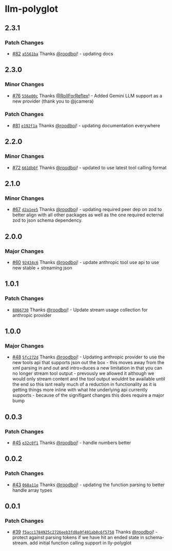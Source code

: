 # llm-polyglot

## 2.3.1

### Patch Changes

- [#82](https://github.com/hack-dance/island-ai/pull/82) [`a5561ba`](https://github.com/hack-dance/island-ai/commit/a5561ba464c7fd8680c97a5a4fb04e82e976f138) Thanks [@roodboi](https://github.com/roodboi)! - updating docs

## 2.3.0

### Minor Changes

- [#76](https://github.com/hack-dance/island-ai/pull/76) [`556e00c`](https://github.com/hack-dance/island-ai/commit/556e00c503315c486f62bf2d6ff2a6afdf08a2f1) Thanks [@RollForReflex](https://github.com/RollForReflex)! - Added Gemini LLM support as a new provider (thank you to @jcamera)

### Patch Changes

- [#81](https://github.com/hack-dance/island-ai/pull/81) [`e192f1a`](https://github.com/hack-dance/island-ai/commit/e192f1a440b60f88f9f6982013ce6785a1e3eb9d) Thanks [@roodboi](https://github.com/roodboi)! - updating documentation everywhere

## 2.2.0

### Minor Changes

- [#72](https://github.com/hack-dance/island-ai/pull/72) [`6610b0f`](https://github.com/hack-dance/island-ai/commit/6610b0ff1ffd783a59508ebddf91a8745b573ed2) Thanks [@roodboi](https://github.com/roodboi)! - updated to use latest tool calling format

## 2.1.0

### Minor Changes

- [#67](https://github.com/hack-dance/island-ai/pull/67) [`d2a1ee5`](https://github.com/hack-dance/island-ai/commit/d2a1ee5f04e5f95f0755c3ad39766573b29962ca) Thanks [@roodboi](https://github.com/roodboi)! - updating required peer dep on zod to better align with all other packages as well as the one required ecternal zod to json schema dependency.

## 2.0.0

### Major Changes

- [#60](https://github.com/hack-dance/island-ai/pull/60) [`92434c6`](https://github.com/hack-dance/island-ai/commit/92434c62a3dcf53f073ccbbc56abea8e652f201d) Thanks [@roodboi](https://github.com/roodboi)! - update anthropic tool use api to use new stable + streaming json

## 1.0.1

### Patch Changes

- [`8866730`](https://github.com/hack-dance/island-ai/commit/8866730aa7f59cdaa9b9671563966ab79ca43a7a) Thanks [@roodboi](https://github.com/roodboi)! - Update stream usage collection for anthropic provider

## 1.0.0

### Major Changes

- [#48](https://github.com/hack-dance/island-ai/pull/48) [`5fc272d`](https://github.com/hack-dance/island-ai/commit/5fc272d12f7dafb8af3dce04ee400e75203665f4) Thanks [@roodboi](https://github.com/roodboi)! - Updating anthropic provider to use the new tools api that supports json out the box - this moves away from the xml parsing in and out and intro=duces a new limitation in that you can no longer stream tool output - prevously we allowed it although we would only stream content and the tool output wouldnt be available until the end so this isnt really much of a reduction in functionality as it is getting things more inline with what hte underlying api currently supports - because of the signifigant changes this does require a major bump

## 0.0.3

### Patch Changes

- [#45](https://github.com/hack-dance/island-ai/pull/45) [`e32c0f1`](https://github.com/hack-dance/island-ai/commit/e32c0f10e37b9e11f2792d9ad6f11c9b3facefeb) Thanks [@roodboi](https://github.com/roodboi)! - handle numbers better

## 0.0.2

### Patch Changes

- [#43](https://github.com/hack-dance/island-ai/pull/43) [`068a11e`](https://github.com/hack-dance/island-ai/commit/068a11e4aa80ed9849617fe094474687df79fc0b) Thanks [@roodboi](https://github.com/roodboi)! - updating the function parsing to better handle array types

## 0.0.1

### Patch Changes

- [#39](https://github.com/hack-dance/island-ai/pull/39) [`f5acc1784925c2726eeb3fd0a9f491ab0c6f5758`](https://github.com/hack-dance/island-ai/commit/f5acc1784925c2726eeb3fd0a9f491ab0c6f5758) Thanks [@roodboi](https://github.com/roodboi)! - protect against parsing tokens if we have hit an ended state in schema-stream. add initial function calling support in lly-polyglot

